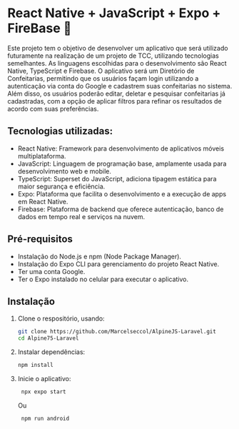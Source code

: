 # React Native + JavaScript + Expo + FireBase 👋

Este projeto tem o objetivo de desenvolver um aplicativo que será utilizado futuramente na realização de um projeto de TCC, utilizando tecnologias semelhantes. As linguagens escolhidas para o desenvolvimento são React Native, TypeScript e Firebase. O aplicativo será um Diretório de Confeitarias, permitindo que os usuários façam login utilizando a autenticação via conta do Google e cadastrem suas confeitarias no sistema. Além disso, os usuários poderão editar, deletar e pesquisar confeitarias já cadastradas, com a opção de aplicar filtros para refinar os resultados de acordo com suas preferências.

## Tecnologias utilizadas:

- React Native: Framework para desenvolvimento de aplicativos móveis multiplataforma.
- JavaScript: Linguagem de programação base, amplamente usada para desenvolvimento web e mobile.
- TypeScript: Superset do JavaScript, adiciona tipagem estática para maior segurança e eficiência.
- Expo: Plataforma que facilita o desenvolvimento e a execução de apps em React Native.
- Firebase: Plataforma de backend que oferece autenticação, banco de dados em tempo real e serviços na nuvem.

## Pré-requisitos

- Instalação do Node.js e npm (Node Package Manager).
- Instalação do Expo CLI para gerenciamento do projeto React Native.
- Ter uma conta Google.
- Ter o Expo instalado no celular para executar o aplicativo.

## Instalação

1. Clone o respositório, usando:

   ```bash
   git clone https://github.com/Marcelseccol/AlpineJS-Laravel.git 
   cd Alpine75-Laravel
   ```

2. Instalar dependências:

   ```bash
   npm install
   ```

3. Inicie o aplicativo:

   ```bash
    npx expo start
   ```

   Ou

   ```bash
    npm run android
   ```
